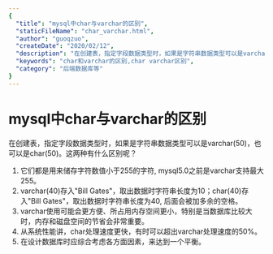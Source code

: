 ```yaml
---
{
  "title": "mysql中char与varchar的区别",
  "staticFileName": "char_varchar.html",
  "author": "guoqzuo",
  "createDate": "2020/02/12",
  "description": "在创建表，指定字段数据类型时，如果是字符串数据类型可以是varchar(50)，也可以是char(50)。这两种有什么区别呢？",
  "keywords": "char和varchar的区别,char varchar区别",
  "category": "后端数据库等"
}
---
```


# mysql中char与varchar的区别

在创建表，指定字段数据类型时，如果是字符串数据类型可以是varchar(50)，也可以是char(50)。这两种有什么区别呢？

1. 它们都是用来储存字符数值小于255的字符, mysql5.0之前是varchar支持最大255。
2. varchar(40)存入"Bill Gates"，取出数据时字符串长度为10；char(40)存入"Bill Gates"，取出数据时字符串长度为40, 后面会被加多余的空格。
3. varchar使用可能会更方便、所占用内存空间更小，特别是当数据库比较大时，内存和磁盘空间的节省会非常重要。
4. 从系统性能讲，char处理速度更快，有时可以超出varchar处理速度的50%。
5. 在设计数据库时应综合考虑各方面因素，来达到一个平衡。